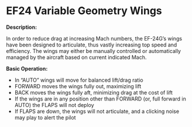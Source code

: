 # EF24 Variable Geometry Wings

**Description:**

In order to reduce drag at increasing Mach numbers, the EF-24G’s wings have been designed to articulate, thus vastly increasing top speed and efficiency. The wings may either be manually controlled or automatically managed by the aircraft based on current indicated Mach.

**Basic Operation:**

- In “AUTO” wings will move for balanced lift/drag ratio
- FORWARD moves the wings fully out, maximizing lift
- BACK moves the wings fully aft, minimizing drag at the cost of lift
- If the wings are in any position other than FORWARD (or, full forward in AUTO) the FLAPS will not deploy
- If FLAPS are down, the wings will not articulate, and a clicking noise may play to alert the pilot
